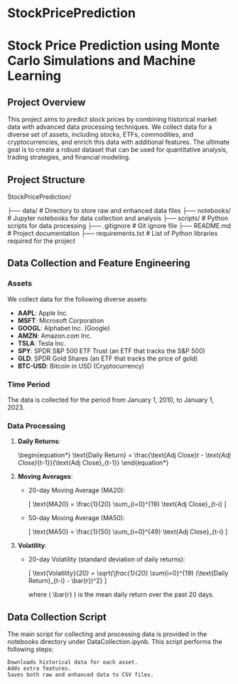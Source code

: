 # StockPricePrediction

# Stock Price Prediction using Monte Carlo Simulations and Machine Learning

## Project Overview

This project aims to predict stock prices by combining historical market data with advanced data processing techniques. We collect data for a diverse set of assets, including stocks, ETFs, commodities, and cryptocurrencies, and enrich this data with additional features. The ultimate goal is to create a robust dataset that can be used for quantitative analysis, trading strategies, and financial modeling.

## Project Structure
StockPricePrediction/

├── data/ # Directory to store raw and enhanced data files
├── notebooks/ # Jupyter notebooks for data collection and analysis
├── scripts/ # Python scripts for data processing
├── .gitignore # Git ignore file
├── README.md # Project documentation
├── requirements.txt # List of Python libraries required for the project


## Data Collection and Feature Engineering

### Assets

We collect data for the following diverse assets:

- **AAPL**: Apple Inc.
- **MSFT**: Microsoft Corporation
- **GOOGL**: Alphabet Inc. (Google)
- **AMZN**: Amazon.com Inc.
- **TSLA**: Tesla Inc.
- **SPY**: SPDR S&P 500 ETF Trust (an ETF that tracks the S&P 500)
- **GLD**: SPDR Gold Shares (an ETF that tracks the price of gold)
- **BTC-USD**: Bitcoin in USD (Cryptocurrency)

### Time Period

The data is collected for the period from January 1, 2010, to January 1, 2023.

### Data Processing

1. **Daily Returns**: 

   \begin{equation*}
   \text{Daily Return} = \frac{\text{Adj Close}_t - \text{Adj Close}_{t-1}}{\text{Adj Close}_{t-1}}
   \end{equation*}

2. **Moving Averages**:
   - 20-day Moving Average (MA20):

     \[
     \text{MA20} = \frac{1}{20} \sum_{i=0}^{19} \text{Adj Close}_{t-i}
     \]

   - 50-day Moving Average (MA50):

     \[
     \text{MA50} = \frac{1}{50} \sum_{i=0}^{49} \text{Adj Close}_{t-i}
     \]

3. **Volatility**:
   - 20-day Volatility (standard deviation of daily returns):

     \[
     \text{Volatility}_{20} = \sqrt{\frac{1}{20} \sum_{i=0}^{19} (\text{Daily Return}_{t-i} - \bar{r})^2}
     \]

     where \( \bar{r} \) is the mean daily return over the past 20 days.


## Data Collection Script

The main script for collecting and processing data is provided in the notebooks directory under DataCollection.ipynb. This script performs the following steps:

    Downloads historical data for each asset.
    Adds extra features.
    Saves both raw and enhanced data to CSV files.
